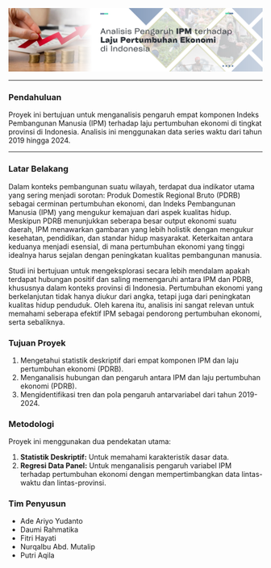 ![](assets/images/banner.png)

---

### **Pendahuluan**
Proyek ini bertujuan untuk menganalisis pengaruh empat komponen Indeks Pembangunan Manusia (IPM) terhadap laju pertumbuhan ekonomi di tingkat provinsi di Indonesia. Analisis ini menggunakan data series waktu dari tahun 2019 hingga 2024.

---

### **Latar Belakang**
Dalam konteks pembangunan suatu wilayah, terdapat dua indikator utama yang sering menjadi sorotan: Produk Domestik Regional Bruto (PDRB) sebagai cerminan pertumbuhan ekonomi, dan Indeks Pembangunan Manusia (IPM) yang mengukur kemajuan dari aspek kualitas hidup. Meskipun PDRB menunjukkan seberapa besar output ekonomi suatu daerah, IPM menawarkan gambaran yang lebih holistik dengan mengukur kesehatan, pendidikan, dan standar hidup masyarakat. Keterkaitan antara keduanya menjadi esensial, di mana pertumbuhan ekonomi yang tinggi idealnya harus sejalan dengan peningkatan kualitas pembangunan manusia.

Studi ini bertujuan untuk mengeksplorasi secara lebih mendalam apakah terdapat hubungan positif dan saling memengaruhi antara IPM dan PDRB, khususnya dalam konteks provinsi di Indonesia. Pertumbuhan ekonomi yang berkelanjutan tidak hanya diukur dari angka, tetapi juga dari peningkatan kualitas hidup penduduk. Oleh karena itu, analisis ini sangat relevan untuk memahami seberapa efektif IPM sebagai pendorong pertumbuhan ekonomi, serta sebaliknya.

### **Tujuan Proyek**
1.  Mengetahui statistik deskriptif dari empat komponen IPM dan laju pertumbuhan ekonomi (PDRB).
2.  Menganalisis hubungan dan pengaruh antara IPM dan laju pertumbuhan ekonomi (PDRB).
3.  Mengidentifikasi tren dan pola pengaruh antarvariabel dari tahun 2019-2024.

### **Metodologi**
Proyek ini menggunakan dua pendekatan utama:

1. **Statistik Deskriptif:** Untuk memahami karakteristik dasar data.
2. **Regresi Data Panel:** Untuk menganalisis pengaruh variabel IPM terhadap pertumbuhan ekonomi dengan mempertimbangkan data lintas-waktu dan lintas-provinsi.

### **Tim Penyusun**
* Ade Ariyo Yudanto
* Daumi Rahmatika
* Fitri Hayati
* Nurqalbu Abd. Mutalip
* Putri Aqila